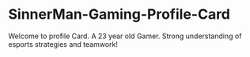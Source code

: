 # SinnerMan-Gaming-Profile-Card
Welcome to profile Card. A 23 year old Gamer. Strong understanding of esports strategies and teamwork!
